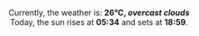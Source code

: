 <p  align="center"><br/>Currently, the weather is: <b> 26°C, <i>overcast clouds</i></b></br>Today, the sun rises at <b>05:34</b> and sets at <b>18:59</b>.</p>